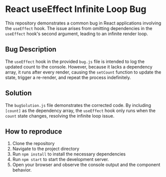 # React useEffect Infinite Loop Bug

This repository demonstrates a common bug in React applications involving the `useEffect` hook.  The issue arises from omitting dependencies in the `useEffect` hook's second argument, leading to an infinite render loop.

## Bug Description
The `useEffect` hook in the provided `bug.js` file is intended to log the updated count to the console. However, because it lacks a dependency array, it runs after every render, causing the `setCount` function to update the state, trigger a re-render, and repeat the process indefinitely.

## Solution
The `bugSolution.js` file demonstrates the corrected code.  By including `[count]` as the dependency array, the `useEffect` hook only runs when the `count` state changes, resolving the infinite loop issue.

## How to reproduce
1. Clone the repository
2. Navigate to the project directory
3. Run `npm install` to install the necessary dependencies
4. Run `npm start` to start the development server.
5. Open your browser and observe the console output and the component behavior.